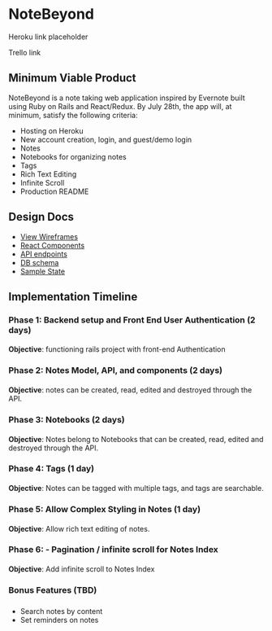 # NoteBeyond

Heroku link placeholder 

Trello link 

## Minimum Viable Product 

NoteBeyond is a note taking web application inspired by Evernote built using Ruby on Rails and React/Redux. By July 28th, the app will, at minimum, satisfy the following criteria: 

* Hosting on Heroku 
* New account creation, login, and guest/demo login 
* Notes 
* Notebooks for organizing notes 
* Tags
* Rich Text Editing 
* Infinite Scroll 
* Production README

## Design Docs 

* [View Wireframes](./wireframes)
* [React Components](component-hierarchy.md)
* [API endpoints](api-endpoints.md)
* [DB schema](schema.md)
* [Sample State](sample-state.md)

## Implementation Timeline

### Phase 1: Backend setup and Front End User Authentication (2 days)

#### 
**Objective**: functioning rails project with front-end Authentication

### Phase 2: Notes Model, API, and components (2 days)

#### 
**Objective**: notes can be created, read, edited and destroyed through the API.

### Phase 3: Notebooks (2 days)

#### 
**Objective**: Notes belong to Notebooks that can be created, read, edited and destroyed through the API.

### Phase 4: Tags (1 day)

#### 
**Objective**: Notes can be tagged with multiple tags, and tags are searchable.

### Phase 5: Allow Complex Styling in Notes (1 day)

#### 
**Objective**: Allow rich text editing of notes.

### Phase 6: - Pagination / infinite scroll for Notes Index

#### 
**Objective**: Add infinite scroll to Notes Index

### Bonus Features (TBD)

##### 
* Search notes by content
* Set reminders on notes 







